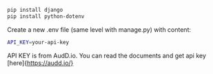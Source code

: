 ```sh
pip install django
pip install python-dotenv
```

Create a new .env file (same level with manage.py) with content:
```sh
API_KEY=your-api-key
```

API KEY is from AudD.io. You can read the documents and get api key [here]{https://audd.io/}



